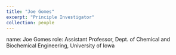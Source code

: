 ```yaml
---
title: "Joe Gomes"
excerpt: "Principle Investigator"
collection: people
---
```


name: Joe Gomes
role: Assistant Professor, Dept. of Chemical and Biochemical Engineering, University of Iowa
